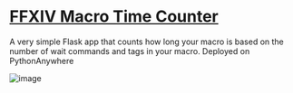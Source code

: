 # [FFXIV Macro Time Counter](http://pinapelz.pythonanywhere.com/)
A very simple Flask app that counts how long your macro is based on the number of wait commands and tags in your macro.
Deployed on PythonAnywhere

![image](https://user-images.githubusercontent.com/21994085/229261459-7b87609d-1364-44bc-8575-b4c8cfcddac7.png)


